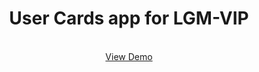 <div align="center">
  <h1 align="center">User Cards app for LGM-VIP</h1>

  <p align="center">
    <br />
    <a href="https://usercards-lgmvip.netlify.app">View Demo</a>
  </p>
</div>
